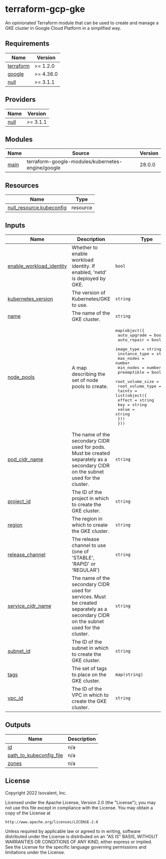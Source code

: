 # terraform-gcp-gke

An opinionated Terraform module that can be used to create and manage a GKE cluster in Google Cloud Platform in a simplified way.

<!-- BEGIN_TF_DOCS -->
## Requirements

| Name | Version |
|------|---------|
| <a name="requirement_terraform"></a> [terraform](#requirement\_terraform) | >= 1.2.0 |
| <a name="requirement_google"></a> [google](#requirement\_google) | >= 4.36.0 |
| <a name="requirement_null"></a> [null](#requirement\_null) | >= 3.1.1 |

## Providers

| Name | Version |
|------|---------|
| <a name="provider_null"></a> [null](#provider\_null) | >= 3.1.1 |

## Modules

| Name | Source | Version |
|------|--------|---------|
| <a name="module_main"></a> [main](#module\_main) | terraform-google-modules/kubernetes-engine/google | 28.0.0 |

## Resources

| Name | Type |
|------|------|
| [null_resource.kubeconfig](https://registry.terraform.io/providers/hashicorp/null/latest/docs/resources/resource) | resource |

## Inputs

| Name | Description | Type | Default | Required |
|------|-------------|------|---------|:--------:|
| <a name="input_enable_workload_identity"></a> [enable\_workload\_identity](#input\_enable\_workload\_identity) | Whether to enable workload identity. If enabled, 'netd' is deployed by GKE. | `bool` | `false` | no |
| <a name="input_kubernetes_version"></a> [kubernetes\_version](#input\_kubernetes\_version) | The version of Kubernetes/GKE to use. | `string` | n/a | yes |
| <a name="input_name"></a> [name](#input\_name) | The name of the GKE cluster. | `string` | n/a | yes |
| <a name="input_node_pools"></a> [node\_pools](#input\_node\_pools) | A map describing the set of node pools to create. | <pre>map(object({<br>    auto_upgrade     = bool<br>    auto_repair      = bool<br>    image_type       = string<br>    instance_type    = string<br>    max_nodes        = number<br>    min_nodes        = number<br>    preemptible      = bool<br>    root_volume_size = number<br>    root_volume_type = string<br>    taints = list(object({<br>      effect = string<br>      key    = string<br>      value  = string<br>    }))<br>  }))</pre> | n/a | yes |
| <a name="input_pod_cidr_name"></a> [pod\_cidr\_name](#input\_pod\_cidr\_name) | The name of the secondary CIDR used for pods. Must be created separately as a secondary CIDR on the subnet used for the cluster. | `string` | n/a | yes |
| <a name="input_project_id"></a> [project\_id](#input\_project\_id) | The ID of the project in which to create the GKE cluster. | `string` | n/a | yes |
| <a name="input_region"></a> [region](#input\_region) | The region in which to create the GKE cluster. | `string` | n/a | yes |
| <a name="input_release_channel"></a> [release\_channel](#input\_release\_channel) | The release channel to use (one of 'STABLE', 'RAPID' or 'REGULAR') | `string` | `"STABLE"` | no |
| <a name="input_service_cidr_name"></a> [service\_cidr\_name](#input\_service\_cidr\_name) | The name of the secondary CIDR used for services. Must be created separately as a secondary CIDR on the subnet used for the cluster. | `string` | n/a | yes |
| <a name="input_subnet_id"></a> [subnet\_id](#input\_subnet\_id) | The ID of the subnet in which to create the GKE cluster. | `string` | n/a | yes |
| <a name="input_tags"></a> [tags](#input\_tags) | The set of tags to place on the GKE cluster. | `map(string)` | n/a | yes |
| <a name="input_vpc_id"></a> [vpc\_id](#input\_vpc\_id) | The ID of the VPC in which to create the GKE cluster. | `string` | n/a | yes |

## Outputs

| Name | Description |
|------|-------------|
| <a name="output_id"></a> [id](#output\_id) | n/a |
| <a name="output_path_to_kubeconfig_file"></a> [path\_to\_kubeconfig\_file](#output\_path\_to\_kubeconfig\_file) | n/a |
| <a name="output_zones"></a> [zones](#output\_zones) | n/a |
<!-- END_TF_DOCS -->

## License

Copyright 2022 Isovalent, Inc.

Licensed under the Apache License, Version 2.0 (the "License");
you may not use this file except in compliance with the License.
You may obtain a copy of the License at

    http://www.apache.org/licenses/LICENSE-2.0

Unless required by applicable law or agreed to in writing, software
distributed under the License is distributed on an "AS IS" BASIS,
WITHOUT WARRANTIES OR CONDITIONS OF ANY KIND, either express or implied.
See the License for the specific language governing permissions and
limitations under the License.
